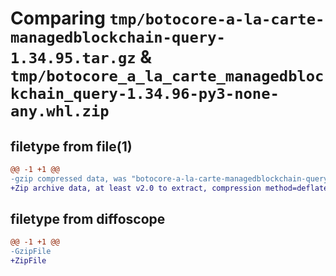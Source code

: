 # Comparing `tmp/botocore-a-la-carte-managedblockchain-query-1.34.95.tar.gz` & `tmp/botocore_a_la_carte_managedblockchain_query-1.34.96-py3-none-any.whl.zip`

## filetype from file(1)

```diff
@@ -1 +1 @@
-gzip compressed data, was "botocore-a-la-carte-managedblockchain-query-1.34.95.tar", last modified: Wed May  1 01:06:28 2024, max compression
+Zip archive data, at least v2.0 to extract, compression method=deflate
```

## filetype from diffoscope

```diff
@@ -1 +1 @@
-GzipFile
+ZipFile
```

